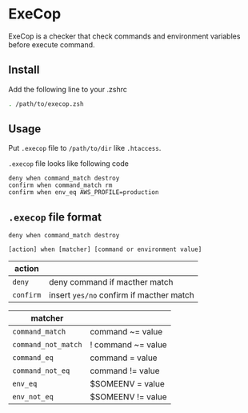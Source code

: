 # ExeCop

ExeCop is a checker that check commands and environment variables before execute command.

## Install

Add the following line to your .zshrc

```zsh
. /path/to/execop.zsh
```

## Usage

Put `.execop` file to `/path/to/dir` like `.htaccess`.

`.execop` file looks like following code

```
deny when command_match destroy
confirm when command_match rm
confirm when env_eq AWS_PROFILE=production
```

## `.execop` file format

```
deny when command_match destroy
```

```
[action] when [matcher] [command or environment value]
```

| action |  |
| --- | --- |
| `deny` | deny command if macther match |
| `confirm` | insert `yes/no` confirm if macther match |

| matcher |  |
| --- | --- |
| `command_match` | command ~= value |
| `command_not_match` | ! command ~= value |
| `command_eq` | command = value |
| `command_not_eq` | command != value |
| `env_eq` | $SOMEENV = value |
| `env_not_eq` | $SOMEENV != value |

